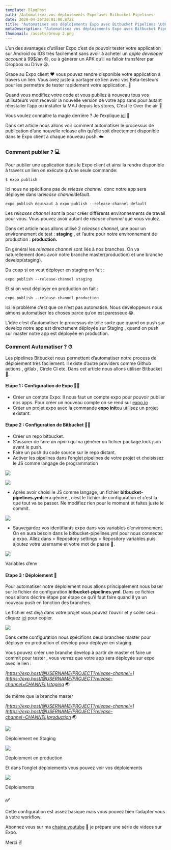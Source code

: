 ```yaml
---
template: BlogPost
path: /Automatisez-vos-déploiements-Expo-avec-Bitbucket-Pipelines
date: 2020-04-26T20:01:00.872Z
title: "Automatisez vos déploiements Expo avec Bitbucket Pipelines \U0001F680"
metaDescription: "Automatisez vos déploiements Expo avec Bitbucket Pipelines \U0001F680"
thumbnail: /assets/Group 2.png
---
```

L’un des avantages d’utiliser Expo c’est de pouvoir tester votre application sur Android ou IOS très facilement sans avoir à acheter un *apple developer account* à 99$/an 😞, ou à générer un APK qu’il va falloir transférer par Dropbox ou Drive 😩.

Grace au Expo client ❤️ vous pouvez rendre disponible votre application à travers un lien. Vous avez juste à partager ce lien avec vos Beta-testeurs pour les permettre de tester rapidement votre application. 📱

Quand vous modifiez votre code et vous publiez à nouveau tous vos utilisateurs vont recevoir la nouvelle version de votre app sans pour autant réinstaller l’app ou installer la MAJ depuis les stores, C’est le Over the air 💨

Vous voulez connaitre la magie derrière ? Je l’explique [ici](https://medium.com/@sidibemouhamed/10-raisons-pour-lesquelles-jaime-expo-f19b6ecfe369) 🧐

Dans cet article nous allons voir comment automatiser le processus de publication d’une nouvelle release afin qu’elle soit directement disponible dans le Expo client à chaque nouveau push. ☁️

### Comment publier ? 💻

Pour publier une application dans le Expo client et ainsi la rendre disponible à travers un lien on exécute qu’une seule commande:

```
$ expo publish
```

Ici nous ne spécifions pas de *release channel*. donc notre app sera déployée dans la*release channel*default.

```
expo publish équivaut à expo publish --release-channel default
```

Les *releases channel* sont la pour créer différents environnements de travail pour vous. Vous pouvez avoir autant de *release channel* que vous voulez.

Dans cet article nous allons utilisé 2 *releases channel*, une pour un environnement de test : **staging** , et l’autre pour notre environnement de production : **production.**

En général les *releases channel* sont liés à nos branches. On va naturellement donc avoir notre branche master(production) et une branche develop(staging).

Du coup si on veut déployer en staging on fait :

```
expo publish --release-channel staging
```

Et si on veut déployer en production on fait :

```
expo publish --release-channel production
```

Ici le problème c’est que ce n’est pas automatisé. Nous développeurs nous aimons automatiser les choses parce qu’on est paresseux 😂.

L’idée c’est d’automatiser le processus de telle sorte que quand on push sur develop notre app est directement déployée sur Staging , quand on push sur master notre app est déployée en production.

### Comment Automatiser ? ⏱

Les pipelines Bitbucket nous permettent d’automatiser notre process de déploiement très facilement. Il existe d’autre providers comme Github actions , gitlab , Circle CI etc. Dans cet article nous allons utiliser Bitbucket 🤪.

#### Etape 1 : Configuration de Expo 🔧🔨

* Créer un compte Expo: Il nous faut un compte expo pour pouvoir publier nos apps. Pour créer un nouveau compte on se rend sur [expo.io](http://expo.io)
* Créer un projet expo avec la commande **expo init**ou utilisez un projet existant.

#### Etape 2 : Configuration de Bitbucket 🔧🔨

* Créer un repo bitbucket.
* S’assurer de faire un *npm i* qui va générer un fichier package.lock.json avant le push.
* Faire un push du code source sur le repo distant.
* Activer les pipelines dans l’onglet pipelines de votre projet et choisissez le JS comme langage de programmation

![](https://cdn-images-1.medium.com/max/1600/1*UQR3xEHM5BzOncoYM5gMVA.png)

![](https://cdn-images-1.medium.com/max/1600/1*eI9aWwyHcEF0bScrMB8gpA.png)

* Après avoir choisi le JS comme langage, un fichier **bitbucket-pipelines.yml**sera généré , c’est le fichier de configuration et c’est la que tout va se passer. Ne modifiez rien pour le moment et faites juste le commit.

![](https://cdn-images-1.medium.com/max/1600/1*HaSZnoqPpChmeYTMZtzyng.png)

* Sauvegardez vos identifiants expo dans vos variables d’environnement. On en aura besoin dans le bitbucket-pipelines.yml pour nous connecter à expo. Allez dans > Repository settings > Repository variables puis ajoutez votre username et votre mot de passe 🔑.

![](https://cdn-images-1.medium.com/max/1600/1*T6CkV-_BI8n6hkE5FuABwQ.png)

Variables d’env

#### Etape 3 : Déploiement 🚀

Pour automatiser notre déploiement nous allons principalement nous baser sur le fichier de configuration **bitbucket-pipelines.yml**. Dans ce fichier nous allons décrire étape par étape ce qu’il faut faire quand il ya un nouveau push en fonction des branches.

Le fichier est déjà dans votre projet vous pouvez l’ouvrir et y coller ceci : cliquez [ici](https://gist.github.com/Sidibedev/17114176ffdf82090bddcd1df3b166c3) pour copier.

![](https://cdn-images-1.medium.com/max/1600/1*EFFiyJQrQ2pNbeuQsG1VHQ.png)

Dans cette configuration nous spécifions deux branches master pour déployer en production et develop pour déployer en staging.

Vous pouvez créer une branche develop à partir de master et faire un commit pour tester , vous verrez que votre app sera déployée sur expo avec le lien :

*[https://exp.host/@USERNAME/PROJECT?release-channel=](https://exp.host/@USERNAME/PROJECT?release-channel=CHANNEL)staging* 🌏

de même que la branche master

*[https://exp.host/@USERNAME/PROJECT?release-channel=](https://exp.host/@USERNAME/PROJECT?release-channel=CHANNEL)production* 🌏

![](https://cdn-images-1.medium.com/max/1600/1*jYn83LaHB7XWOQkivX1IYQ.png)

Déploiement en Staging

![](https://cdn-images-1.medium.com/max/1600/1*xufmNyEf9LXMfzI-bJuQ0Q.png)

Déploiement en production

Et dans l’onglet déploiements vous pouvez voir vos déploiements

![](https://cdn-images-1.medium.com/max/1600/1*8QFPmh3mXrvQ8iucH8pjSw.png)

Déploiements

### ✅

Cette configuration est assez basique mais vous pouvez bien l’adapter vous à votre workflow.

Abonnez vous sur ma [chaine youtube](https://www.youtube.com/channel/UC-Rak9WhKgjARd5NwyYzdlQ) ️🔔 je prépare une série de videos sur Expo.

Merci ✌️
